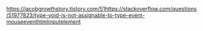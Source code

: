 https://jacobgrowthstory.tistory.com/51https://stackoverflow.com/questions/51977823/type-void-is-not-assignable-to-type-event-mouseeventhtmlinputelement
